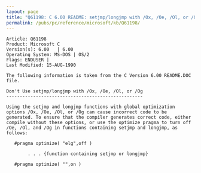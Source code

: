 ```yaml
---
layout: page
title: "Q61198: C 6.00 README: setjmp/longjmp with /Ox, /Oe, /Ol, or /Og"
permalink: /pubs/pc/reference/microsoft/kb/Q61198/
---
```


	Article: Q61198
	Product: Microsoft C
	Version(s): 6.00   | 6.00
	Operating System: MS-DOS | OS/2
	Flags: ENDUSER |
	Last Modified: 15-AUG-1990
	
	The following information is taken from the C Version 6.00 README.DOC file.
	
	Don't Use setjmp/longjmp with /Ox, /Oe, /Ol, or /Og
	---------------------------------------------------
	
	Using the setjmp and longjmp functions with global optimization
	options /Ox, /Oe, /Ol, or /Og can cause incorrect code to be
	generated. To ensure that the compiler generates correct code, either
	compile without these options, or use the optimize pragma to turn off
	/Oe, /Ol, and /Og in functions containing setjmp and longjmp, as
	follows:
	
	   #pragma optimize( "elg",off )
	
	        . . . {function containing setjmp or longjmp}
	
	   #pragma optimize( "",on )

